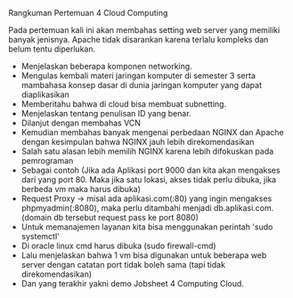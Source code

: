 ﻿Rangkuman Pertemuan 4 Cloud Computing

Pada pertemuan kali ini akan membahas setting web server yang memiliki banyak jenisnya. Apache tidak disarankan karena terlalu kompleks dan belum tentu diperlukan.

- Menjelaskan beberapa komponen networking.
- Mengulas kembali materi jaringan komputer di semester 3 serta mambahasa konsep dasar di dunia jaringan komputer yang dapat diaplikasikan
- Memberitahu bahwa di cloud bisa membuat subnetting.
- Menjelaskan tentang penulisan ID yang benar.
- Dilanjut dengan membahas VCN
- Kemudian membahas banyak mengenai perbedaan NGINX dan Apache dengan kesimpulan bahwa NGINX jauh lebih direkomendasikan
- Salah satu alasan lebih memilih NGINX karena lebih difokuskan pada pemrograman
- Sebagai contoh (Jika ada Aplikasi port 9000 dan kita akan mengakses dari yang port 80. Maka jika satu lokasi, akses tidak perlu dibuka, jika berbeda vm maka harus dibuka)
- Request Proxy -> misal ada aplikasi.com(:80) yang ingin mengakses phpmyadmin(:8080), maka perlu ditambahi menjadi db.aplikasi.com. (domain db tersebut request pass ke port 8080)
- Untuk memanajemen layanan kita bisa menggunakan perintah 'sudo systemctl'
- Di oracle linux cmd harus dibuka (sudo firewall-cmd)
- Lalu menjelaskan bahwa 1 vm bisa digunakan untuk beberapa web server dengan catatan port tidak boleh sama (tapi tidak direkomendasikan)
- Dan yang terakhir yakni demo Jobsheet 4 Computing Cloud.
